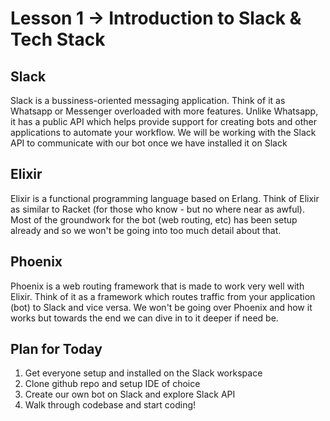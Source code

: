 Lesson 1 -> Introduction to Slack & Tech Stack
==============================================

Slack
-----

Slack is a bussiness-oriented messaging application. Think of it as Whatsapp or Messenger overloaded with more features.
Unlike Whatsapp, it has a public API which helps provide support for creating bots and other applications to automate your workflow.
We will be working with the Slack API to communicate with our bot once we have installed it on Slack

Elixir
------

Elixir is a functional programming language based on Erlang. Think of Elixir as similar to Racket (for those who know - but no where near as awful).
Most of the groundwork for the bot (web routing, etc) has been setup already and so we won't be going into too much detail about that.

Phoenix 
-------

Phoenix is a web routing framework that is made to work very well with Elixir. Think of it as a framework which routes traffic from your application (bot) to Slack and vice versa.
We won't be going over Phoenix and how it works but towards the end we can dive in to it deeper if need be.

Plan for Today
--------------

1. Get everyone setup and installed on the Slack workspace
2. Clone github repo and setup IDE of choice
3. Create our own bot on Slack and explore Slack API
4. Walk through codebase and start coding!


